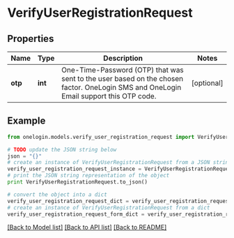 # VerifyUserRegistrationRequest


## Properties
Name | Type | Description | Notes
------------ | ------------- | ------------- | -------------
**otp** | **int** | One-Time-Password (OTP) that was sent to the user based on the chosen factor. OneLogin SMS and OneLogin Email support this OTP code. | [optional] 

## Example

```python
from onelogin.models.verify_user_registration_request import VerifyUserRegistrationRequest

# TODO update the JSON string below
json = "{}"
# create an instance of VerifyUserRegistrationRequest from a JSON string
verify_user_registration_request_instance = VerifyUserRegistrationRequest.from_json(json)
# print the JSON string representation of the object
print VerifyUserRegistrationRequest.to_json()

# convert the object into a dict
verify_user_registration_request_dict = verify_user_registration_request_instance.to_dict()
# create an instance of VerifyUserRegistrationRequest from a dict
verify_user_registration_request_form_dict = verify_user_registration_request.from_dict(verify_user_registration_request_dict)
```
[[Back to Model list]](../README.md#documentation-for-models) [[Back to API list]](../README.md#documentation-for-api-endpoints) [[Back to README]](../README.md)


